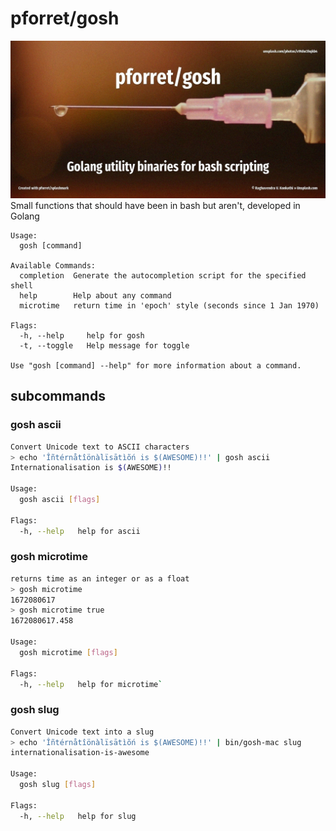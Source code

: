 # pforret/gosh

![](assets/gosh.logo.jpg)
Small functions that should have been in bash but aren't, developed in Golang

```
Usage:
  gosh [command]

Available Commands:
  completion  Generate the autocompletion script for the specified shell
  help        Help about any command
  microtime   return time in 'epoch' style (seconds since 1 Jan 1970)

Flags:
  -h, --help     help for gosh
  -t, --toggle   Help message for toggle

Use "gosh [command] --help" for more information about a command.
```
## subcommands

### gosh ascii
```bash
Convert Unicode text to ASCII characters
> echo 'Îñtérnåtîönàlïsātìõń is $(AWESOME)!!' | gosh ascii
Internationalisation is $(AWESOME)!!

Usage:
  gosh ascii [flags]

Flags:
  -h, --help   help for ascii
```

### gosh microtime

```bash
returns time as an integer or as a float
> gosh microtime
1672080617
> gosh microtime true
1672080617.458

Usage:
  gosh microtime [flags]

Flags:
  -h, --help   help for microtime`
```

### gosh slug
```bash
Convert Unicode text into a slug
> echo 'Îñtérnåtîönàlïsātìõń is $(AWESOME)!!' | bin/gosh-mac slug
internationalisation-is-awesome

Usage:
  gosh slug [flags]

Flags:
  -h, --help   help for slug
```